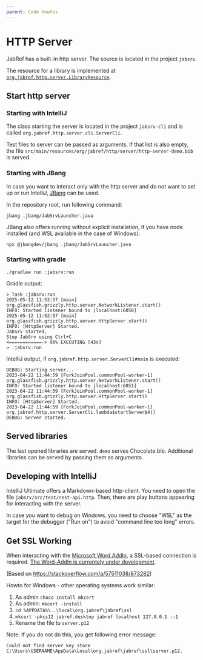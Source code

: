 ```yaml
---
parent: Code Howtos
---
```

# HTTP Server

JabRef has a built-in http server.
The source is located in the project `jabsrv`.

The resource for a library is implemented at [`org.jabref.http.server.LibraryResource`](https://github.com/JabRef/jabref/blob/main/jabsrv/src/main/java/org/jabref/http/server/LibraryResource.java).

## Start http server

### Starting with IntelliJ

The class starting the server is located in the project `jabsrv-cli` and is called `org.jabref.http.server.cli.ServerCli`.

Test files to server can be passed as arguments.
If that list is also empty, the file `src/main/resources/org/jabref/http/server/http-server-demo.bib` is served.

### Starting with JBang

In case you want to interact only with the http server and do not want to set up or run IntelliJ, [JBang](https://www.jbang.dev/download/) can be used.

In the repository root, run following command:

```shell
jbang .jbang/JabSrvLauncher.java
```

JBang also offers running without explicit installation, if you have node installed (and WSL available in the case of Windows):

```shell
npx @jbangdev/jbang .jbang/JabSrvLauncher.java
```

### Starting with gradle

```shell
./gradlew run :jabsrv:run
```

Gradle output:

```shell
> Task :jabsrv:run
2025-05-12 11:52:57 [main] org.glassfish.grizzly.http.server.NetworkListener.start()
INFO: Started listener bound to [localhost:6050]
2025-05-12 11:52:57 [main] org.glassfish.grizzly.http.server.HttpServer.start()
INFO: [HttpServer] Started.
JabSrv started.
Stop JabSrv using Ctrl+C
<============-> 96% EXECUTING [43s]
> :jabsrv:run
```

IntelliJ output, if `org.jabref.http.server.ServerCli#main` is executed:

```shell
DEBUG: Starting server...
2023-04-22 11:44:59 [ForkJoinPool.commonPool-worker-1] org.glassfish.grizzly.http.server.NetworkListener.start()
INFO: Started listener bound to [localhost:6051]
2023-04-22 11:44:59 [ForkJoinPool.commonPool-worker-1] org.glassfish.grizzly.http.server.HttpServer.start()
INFO: [HttpServer] Started.
2023-04-22 11:44:59 [ForkJoinPool.commonPool-worker-1] org.jabref.http.server.ServerCli.lambda$startServer$4()
DEBUG: Server started.
```

## Served libraries

The last opened libraries are served.
`demo` serves Chocolate.bib.
Additional libraries can be served by passing them as arguments.

## Developing with IntelliJ

IntelliJ Ultimate offers a Markdown-based http-client. You need to open the file `jabsrv/src/test/rest-api.http`.
Then, there are play buttons appearing for interacting with the server.

In case you want to debug on Windows, you need to choose "WSL" as the target for the debugger ("Run on") to avoid "command line too long" errors.

## Get SSL Working

When interacting with the [Microsoft Word AddIn](https://github.com/JabRef/JabRef-Word-Addin), a SSL-based connection is required.
[The Word-AddIn is currentely under development](https://github.com/JabRef/JabRef-Word-Addin/pull/568).

(Based on <https://stackoverflow.com/a/57511038/873282>)

Howto for Windows - other operating systems work similar:

1. As admin `choco install mkcert`
2. As admin: `mkcert -install`
3. `cd %APPDATA%\..\local\org.jabref\jabref\ssl`
4. `mkcert -pkcs12 jabref.desktop jabref localhost 127.0.0.1 ::1`
5. Rename the file to `server.p12`

Note: If you do not do this, you get following error message:

```text
Could not find server key store C:\Users\USERNAME\AppData\Local\org.jabref\jabref\ssl\server.p12.
```

